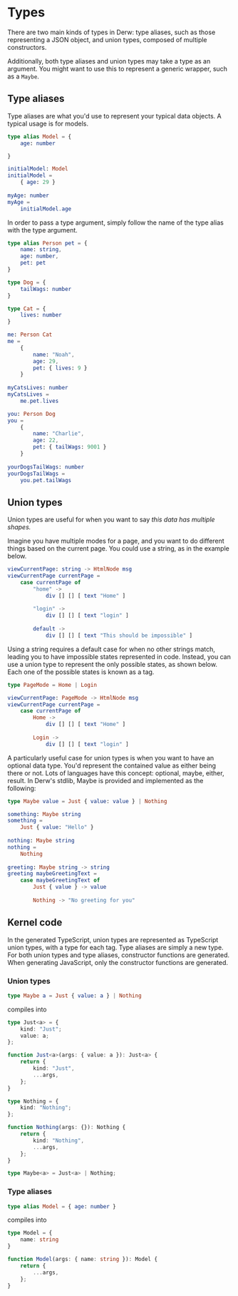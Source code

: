 # Types

There are two main kinds of types in Derw: type aliases, such as those representing a JSON object, and union types, composed of multiple constructors.

Additionally, both type aliases and union types may take a type as an argument. You might want to use this to represent a generic wrapper, such as a `Maybe`.

## Type aliases

Type aliases are what you'd use to represent your typical data objects. A typical usage is for models.

```elm
type alias Model = {
    age: number

}

initialModel: Model
initialModel =
    { age: 29 }
    
myAge: number
myAge =
    initialModel.age
```



In order to pass a type argument, simply follow the name of the type alias with the type argument.

```elm
type alias Person pet = {
    name: string,
    age: number,
    pet: pet
}

type Dog = {
    tailWags: number
}

type Cat = {
    lives: number
}

me: Person Cat
me = 
    {
        name: "Noah",
        age: 29,
        pet: { lives: 9 }
    }
    
myCatsLives: number
myCatsLives =
    me.pet.lives

you: Person Dog
you = 
    {
        name: "Charlie",
        age: 22,
        pet: { tailWags: 9001 }
    }
    
yourDogsTailWags: number
yourDogsTailWags =
    you.pet.tailWags
```

## Union types&#x20;

Union types are useful for when you want to say _this data has multiple shapes._

Imagine you have multiple modes for a page, and you want to do different things based on the current page. You could use a string, as in the example below.

```elm
viewCurrentPage: string -> HtmlNode msg
viewCurrentPage currentPage =
    case currentPage of
        "home" ->
            div [] [] [ text "Home" ]
    
        "login" ->
            div [] [] [ text "login" ]
        
        default ->
            div [] [] [ text "This should be impossible" ]
```

Using a string requires a default case for when no other strings match, leading you to have impossible states represented in code. Instead, you can use a union type to represent the only possible states, as shown below. Each one of the possible states is known as a tag.

```elm
type PageMode = Home | Login

viewCurrentPage: PageMode -> HtmlNode msg
viewCurrentPage currentPage =
    case currentPage of
        Home ->
            div [] [] [ text "Home" ]
    
        Login ->
            div [] [] [ text "login" ]
```

A particularly useful case for union types is when you want to have an optional data type. You'd represent the contained value as either being there or not. Lots of languages have this concept: optional, maybe, either, result. In Derw's stdlib, Maybe is provided and implemented as the following:

```elm
type Maybe value = Just { value: value } | Nothing

something: Maybe string
something =
    Just { value: "Hello" }
    
nothing: Maybe string
nothing =
    Nothing
    
greeting: Maybe string -> string
greeting maybeGreetingText =
    case maybeGreetingText of
        Just { value } -> value
        
        Nothing -> "No greeting for you"
```

## Kernel code

In the generated TypeScript, union types are represented as TypeScript union types, with a type for each tag. Type aliases are simply a new type. For both union types and type aliases, constructor functions are generated. When generating JavaScript, only the constructor functions are generated.

### Union types

```elm
type Maybe a = Just { value: a } | Nothing
```

compiles into

```typescript
type Just<a> = {
    kind: "Just";
    value: a;
};

function Just<a>(args: { value: a }): Just<a> {
    return {
        kind: "Just",
        ...args,
    };
}

type Nothing = {
    kind: "Nothing";
};

function Nothing(args: {}): Nothing {
    return {
        kind: "Nothing",
        ...args,
    };
}

type Maybe<a> = Just<a> | Nothing;
```

### Type aliases

```elm
type alias Model = { age: number }
```

compiles into

```typescript
type Model = {
    name: string
}

function Model(args: { name: string }): Model {
    return {
        ...args,
    };
}
```
